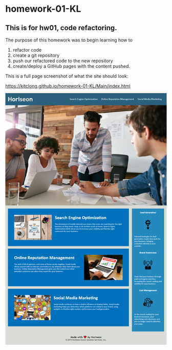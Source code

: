 # homework-01-KL
This is for hw01, code refactoring.
------------------------------------
The purpose of this homework was to begin learning how to 
  1. refactor code
  2. create a git repository
  3. push our refactored code to the new repository 
  4. create/deploy a GitHub pages with the content pushed.

This is a full page screenshot of what the site should look:

https://kitclong.github.io/homework-01-KL/Main/index.html

![Screenshot of page](web-screenshot.png)
